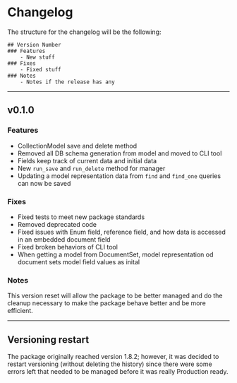 # Changelog

The structure for the changelog will be the following:

```
## Version Number
### Features
    - New stuff
### Fixes
    - Fixed stuff
### Notes
    - Notes if the release has any
```

<hr>

## v0.1.0

### Features

- CollectionModel save and delete method
- Removed all DB schema generation from model and moved to CLI tool
- Fields keep track of current data and initial data
- New `run_save` and `run_delete` method for manager
- Updating a model representation data from `find` and `find_one` queries can now be saved 

### Fixes

- Fixed tests to meet new package standards
- Removed deprecated code
- Fixed issues with Enum field, reference field, and how data is accessed in an embedded document field
- Fixed broken behaviors of CLI tool
- When getting a model from DocumentSet, model representation od document sets model field values as inital

### Notes

This version reset will allow the package to be better managed and do the cleanup necessary to make the package behave better and be more efficient. 

<hr> 

## Versioning restart

The package originally reached version 1.8.2; however, it was decided to restart versioning (without deleting the history) since there were some errors left that needed to be managed before it was really Production ready.

